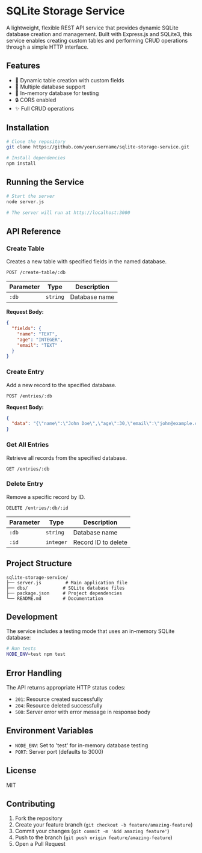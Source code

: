 # SQLite Storage Service

A lightweight, flexible REST API service that provides dynamic SQLite database creation and management. Built with Express.js and SQLite3, this service enables creating custom tables and performing CRUD operations through a simple HTTP interface.

## Features

- 🔧 Dynamic table creation with custom fields
- 💾 Multiple database support
- 🧪 In-memory database for testing
- 🔒 CORS enabled
- ✨ Full CRUD operations

## Installation

```bash
# Clone the repository
git clone https://github.com/yourusername/sqlite-storage-service.git

# Install dependencies
npm install
```

## Running the Service

```bash
# Start the server
node server.js

# The server will run at http://localhost:3000
```

## API Reference

### Create Table
Creates a new table with specified fields in the named database.

```http
POST /create-table/:db
```

| Parameter | Type | Description |
|-----------|------|-------------|
| `:db` | `string` | Database name |

**Request Body:**
```json
{
  "fields": {
    "name": "TEXT",
    "age": "INTEGER",
    "email": "TEXT"
  }
}
```

### Create Entry
Add a new record to the specified database.

```http
POST /entries/:db
```

**Request Body:**
```json
{
  "data": "{\"name\":\"John Doe\",\"age\":30,\"email\":\"john@example.com\"}"
}
```

### Get All Entries
Retrieve all records from the specified database.

```http
GET /entries/:db
```

### Delete Entry
Remove a specific record by ID.

```http
DELETE /entries/:db/:id
```

| Parameter | Type | Description |
|-----------|------|-------------|
| `:db` | `string` | Database name |
| `:id` | `integer` | Record ID to delete |

## Project Structure

```
sqlite-storage-service/
├── server.js         # Main application file
├── dbs/             # SQLite database files
├── package.json     # Project dependencies
└── README.md        # Documentation
```

## Development

The service includes a testing mode that uses an in-memory SQLite database:

```bash
# Run tests
NODE_ENV=test npm test
```

## Error Handling

The API returns appropriate HTTP status codes:

- `201`: Resource created successfully
- `204`: Resource deleted successfully
- `500`: Server error with error message in response body

## Environment Variables

- `NODE_ENV`: Set to 'test' for in-memory database testing
- `PORT`: Server port (defaults to 3000)

## License

MIT

## Contributing

1. Fork the repository
2. Create your feature branch (`git checkout -b feature/amazing-feature`)
3. Commit your changes (`git commit -m 'Add amazing feature'`)
4. Push to the branch (`git push origin feature/amazing-feature`)
5. Open a Pull Request